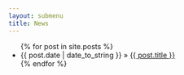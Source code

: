 ```yaml
---
layout: submenu
title: News
---
```

<ul class="posts">
  {% for post in site.posts %}
    <li><span>{{ post.date | date_to_string }}</span> &raquo; <a href=".{{ post.url }}">{{ post.title }}</a></li>
  {% endfor %}
</ul>

